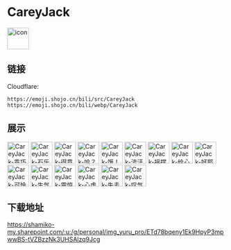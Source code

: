 # CareyJack
<img src="https://emoji.shojo.cn/bili/src/CareyJack/icon.png" width="50" height="50" alt="icon">

## 链接
Cloudflare:
```
https://emoji.shojo.cn/bili/src/CareyJack
https://emoji.shojo.cn/bili/webp/CareyJack
```
## 展示
<img src="https://emoji.shojo.cn/bili/src/CareyJack/CareyJack-乖巧.png" width="50" height="50" alt="CareyJack-乖巧">
<img src="https://emoji.shojo.cn/bili/src/CareyJack/CareyJack-石乐志.png" width="50" height="50" alt="CareyJack-石乐志">
<img src="https://emoji.shojo.cn/bili/src/CareyJack/CareyJack-得意.png" width="50" height="50" alt="CareyJack-得意">
<img src="https://emoji.shojo.cn/bili/src/CareyJack/CareyJack-哈？.png" width="50" height="50" alt="CareyJack-哈？">
<img src="https://emoji.shojo.cn/bili/src/CareyJack/CareyJack-饿！.png" width="50" height="50" alt="CareyJack-饿！">
<img src="https://emoji.shojo.cn/bili/src/CareyJack/CareyJack-流汗.png" width="50" height="50" alt="CareyJack-流汗">
<img src="https://emoji.shojo.cn/bili/src/CareyJack/CareyJack-摇摆.png" width="50" height="50" alt="CareyJack-摇摆">
<img src="https://emoji.shojo.cn/bili/src/CareyJack/CareyJack-给心心.png" width="50" height="50" alt="CareyJack-给心心">
<img src="https://emoji.shojo.cn/bili/src/CareyJack/CareyJack-好耶.png" width="50" height="50" alt="CareyJack-好耶">
<img src="https://emoji.shojo.cn/bili/src/CareyJack/CareyJack-可怜巴巴.png" width="50" height="50" alt="CareyJack-可怜巴巴">
<img src="https://emoji.shojo.cn/bili/src/CareyJack/CareyJack-生气气.png" width="50" height="50" alt="CareyJack-生气气">
<img src="https://emoji.shojo.cn/bili/src/CareyJack/CareyJack-震惊.png" width="50" height="50" alt="CareyJack-震惊">
<img src="https://emoji.shojo.cn/bili/src/CareyJack/CareyJack-心虚.png" width="50" height="50" alt="CareyJack-心虚">
<img src="https://emoji.shojo.cn/bili/src/CareyJack/CareyJack-失去理想.png" width="50" height="50" alt="CareyJack-失去理想">
<img src="https://emoji.shojo.cn/bili/src/CareyJack/CareyJack-叹气.png" width="50" height="50" alt="CareyJack-叹气">

## 下载地址

https://shamiko-my.sharepoint.com/:u:/g/personal/img_yuru_pro/ETd78bqeny1Ek9HpyP3mpwwBS-tVZBzzNk3UHSAlzq9Jcg